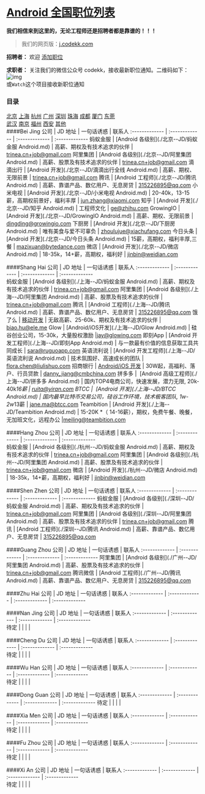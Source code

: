 [Android 全国职位列表 ](http://j.codekk.com)
==========  
**我们相信来到这里的，无论工程师还是招聘者都是靠谱的！！！**  

> 我们的网页版：[j.codekk.com](http://j.codekk.com)

**招聘者：** 欢迎 [添加职位](https://github.com/android-cn/android-jobs/wiki/%E5%A6%82%E4%BD%95%E6%B7%BB%E5%8A%A0%E8%81%8C%E4%BD%8D%E5%8F%8A%E5%86%85%E5%AE%B9%E8%A7%84%E8%8C%83 "查看职位添加步骤和规范")  

**求职者：**  关注我们的微信公众号 codekk，接收最新职位通知。二维码如下：  
 ![img](http://p.codekk.com/images/weixin-codekk-160.jpg)  
 或`Watch`这个项目接收新职位通知  

### 目录
[北京](http://j.codekk.com/city/beijing)  [上海](http://j.codekk.com/city/shanghai)  [杭州](http://j.codekk.com/city/hangzhou)  [广州](http://j.codekk.com/city/guangzhou)  [深圳](http://j.codekk.com/city/shenzhen)  [珠海](http://j.codekk.com/city/zhuhai)  [成都](http://j.codekk.com/city/chengdu)  [厦门](http://j.codekk.com/city/xiamen)  [东莞](http://j.codekk.com/city/dongguan)  
[武汉](https://github.com/android-cn/android-jobs#wu-han)  [南京](https://github.com/android-cn/android-jobs#nan-jing)  [福州](https://github.com/android-cn/android-jobs#fu-zhou)  [西安](https://github.com/android-cn/android-jobs#xi-an)  [其他](https://github.com/android-cn/android-jobs#others)  
####Bei Jing
公司  | JD 地址 | 一句话诱惑 | 联系人
:------------- | :------------- | :-------------  | :-------------
蚂蚁金服 | [Android 各级别](./北京--JD/蚂蚁金服 Android.md) | 高薪、期权及有技术追求的伙伴 | [trinea.cn+job@gmail.com](mailto:trinea.cn+job@gmail.com "有效期至 2017-12-31")
阿里集团 | [Android 各级别](./北京--JD/阿里集团 Android.md) | 高薪、股票及有技术追求的伙伴 | [trinea.cn+job@gmail.com](mailto:trinea.cn+job@gmail.com "有效期至 2017-12-31")
滴滴出行 | [Android 开发](./北京--JD/滴滴出行全线 Android.md) | 高薪、期权、无限前景 | [trinea.cn+job@gmail.com](mailto:trinea.cn+job@gmail.com "有效期至 2017-12-31")
腾讯 | [Android 工程师](./北京--JD/腾讯 Android.md) | 高薪、靠谱产品、数亿用户、无息房贷 | [315226895@qq.com](mailto:315226895@qq.com "有效期至 2017-12-31")
小米电视 | [Android 开发](./北京--JD/小米电视 Android.md) | 20-40k，13-15薪，高期权前景好，福利丰厚 | [jun.zhang@xiaomi.com](mailto:jun.zhang@xiaomi.com "有效期至 2017-12-31")
知乎 | [Android 开发](./北京--JD/知乎 Android.md) | 工程师文化 | [ge@zhihu.com](mailto:ge@zhihu.com "有效期至 2017-6-30")
GrowingIO | [Android 开发](./北京--JD/GrowingIO Android.md) | 高薪、期权、无限前景 | [dingding@growingio.com](mailto:dingding@growingio.com "有效期至 2017-12-31")
下厨房 | [Android 开发](./北京--JD/下厨房 Android.md) | 唯有美食与爱不可辜负 | [zhoulujue@xiachufang.com](mailto:zhoulujue@xiachufang.com "有效期至 2017-12-31")
今日头条 | [Android 开发](./北京--JD/今日头条 Android.md) | 15薪，高期权，福利丰厚,三餐 | [mazixuan@bytedance.com](mailto:mazixuan@bytedance.com "有效期至 2017-12-31")
微店 | [Android 开发](./北京--JD/微店 Android.md) | 18-35k，14+薪，高期权，福利好 | [jinbin@weidian.com](mailto:jinbin@weidian.com "有效期至 2017-12-31")

####Shang Hai
公司  | JD 地址 | 一句话诱惑 | 联系人
:------------- | :------------- | :-------------  | :-------------  
蚂蚁金服 | [Android 各级别](./上海--JD/蚂蚁金服 Android.md) | 高薪、期权及有技术追求的伙伴 | [trinea.cn+job@gmail.com](mailto:trinea.cn+job@gmail.com "有效期至 2017-12-31")
阿里集团 | [Android 各级别](./上海--JD/阿里集团 Android.md) | 高薪、股票及有技术追求的伙伴 | [trinea.cn+job@gmail.com](mailto:trinea.cn+job@gmail.com "有效期至 2017-12-31")
腾讯 | [Android 工程师](./上海--JD/腾讯 Android.md) | 高薪、靠谱产品、数亿用户、无息房贷 | [315226895@qq.com](mailto:315226895@qq.com "有效期至 2017-12-31")
饿了么 | [移动开发](./上海--JD/饿了么移动开发.md) | 无敌高薪、25-60k、期权及有技术追求的伙伴 | [biao.hu@ele.me](mailto:biao.hu@ele.me "有效期至 2017-12-31")
Glow | [Android/iOS开发](./上海--JD/Glow Android.md) | 硅谷创业公司，15-30k，大量股权激励 |[jay@glowing.com](mailto:jay@glowing.com "有效期至 2017-12-31")
即刻App |  [Android 开发工程师](./上海--JD/即刻App Android.md) | 与一款最有价值的信息获取工具共同成长 | [sara@ruguoapp.com](mailto:sara@ruguoapp.com "有效期至 2017-12-31")
英语流利说 |  [Android 开发工程师](./上海--JD/英语流利说 Android.md) | 技术氛围好、高速成长的团队 | [flora.chen@liulishuo.com](mailto:flora.chen@liulishuo.com "有效期至 2017-12-31")
招商银行 | [Android/iOS 开发](./上海--JD/招商银行Android.md) | 30W起，高福利、落户、行员贷款 | [danny_jiang@cmbchina.com](mailto:danny_jiang@cmbchina.com "有效期至 2017-12-31")
拼多多 |  [Android 高级工程师](./上海--JD/拼多多 Android.md) | 国内TOP4电商公司，快速发展，潜力无限, 20k-40k*16薪 | [ruita@yiran.com](mailto:ruita@yiran.com "有效期至 2017.12.31")
BTCC |  [Android 开发](./上海--JD/BTCC Android.md) | 国内最早比特币交易公司，硅谷工作环境，技术极客团队, 1w-2w*13薪 | [jane.ma@btcc.com](mailto:jane.ma@btcc.com "有效期至 2017.12.31")
Teambition | [Android 开发](./上海--JD/Teambition Android.md) | 15-20K *（ 14-16薪），期权，免费午餐、晚餐，无加班文化，远程办公 |[meiling@teambition.com](mailto:meiling@teambition.com "有效期至 2017-12-31")

####Hang Zhou
公司  | JD 地址 | 一句话诱惑 | 联系人
:------------- | :------------- | :-------------  | :-------------  
蚂蚁金服 | [Android 各级别](./杭州--JD/蚂蚁金服 Android.md) | 高薪、期权及有技术追求的伙伴 | [trinea.cn+job@gmail.com](mailto:trinea.cn+job@gmail.com "有效期至 2017-12-31")
阿里集团 | [Android 各级别](./杭州--JD/阿里集团 Android.md) | 高薪、股票及有技术追求的伙伴 | [trinea.cn+job@gmail.com](mailto:trinea.cn+job@gmail.com "有效期至 2017-12-31")
微店 | [Android 开发](./杭州--JD/微店 Android.md) | 18-35k，14+薪，高期权，福利好 | [jinbin@weidian.com](mailto:jinbin@weidian.com "有效期至 2017-12-31")

####Shen Zhen
公司  | JD 地址 | 一句话诱惑 | 联系人
:------------- | :------------- | :-------------  | :-------------
蚂蚁金服 | [Android 各级别](./深圳--JD/蚂蚁金服 Android.md) | 高薪、期权及有技术追求的伙伴 | [trinea.cn+job@gmail.com](mailto:trinea.cn+job@gmail.com "有效期至 2017-12-31")
阿里集团 | [Android 各级别](./深圳--JD/阿里集团 Android.md) | 高薪、股票及有技术追求的伙伴 | [trinea.cn+job@gmail.com](mailto:trinea.cn+job@gmail.com "有效期至 2017-12-31")
腾讯 | [Android 工程师](./深圳--JD/腾讯 Android.md) | 高薪、靠谱产品、数亿用户、无息房贷 | [315226895@qq.com](mailto:315226895@qq.com "有效期至 2017-12-31")

####Guang Zhou
公司  | JD 地址 | 一句话诱惑 | 联系人
:------------- | :------------- | :-------------  | :-------------
阿里集团 | [Android 各级别](./广州--JD/阿里集团 Android.md) | 高薪、股票及有技术追求的伙伴 | [trinea.cn+job@gmail.com](mailto:trinea.cn+job@gmail.com "有效期至 2017-12-31")
腾讯微信 | [Android 工程师](./广州--JD/腾讯 Android.md) | 高薪、靠谱产品、数亿用户、无息房贷 | [315226895@qq.com](mailto:315226895@qq.com "有效期至 2017-12-31")

####Zhu Hai
公司  | JD 地址 | 一句话诱惑 | 联系人
:------------- | :------------- | :-------------  | :-------------

####Nan Jing
公司  | JD 地址 | 一句话诱惑 | 联系人
:------------- | :------------- | :-------------  | :-------------  
待定 |  |  |  |

####Cheng Du
公司  | JD 地址 | 一句话诱惑 | 联系人
:------------- | :------------- | :-------------  | :-------------  
待定 |  |  |  |

####Wu Han
公司  | JD 地址 | 一句话诱惑 | 联系人
:------------- | :------------- | :-------------  | :-------------  
待定 |  |  |  |

####Dong Guan
公司  | JD 地址 | 一句话诱惑 | 联系人
:------------- | :------------- | :-------------  | :-------------
待定 |  |  |  |

####Xia Men
公司  | JD 地址 | 一句话诱惑 | 联系人
:------------- | :------------- | :-------------  | :-------------  
待定 |  |  |  |

####Fu Zhou
公司  | JD 地址 | 一句话诱惑 | 联系人
:------------- | :------------- | :-------------  | :-------------  
待定 |  |  |  |

####Xi An
公司  | JD 地址 | 一句话诱惑 | 联系人
:------------- | :------------- | :-------------  | :-------------  
待定 |  |  |  |
